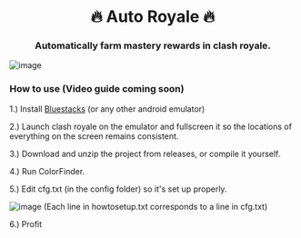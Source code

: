<h1 align="center">🔥 Auto Royale 🔥</h1>
<h3 align="center">Automatically farm mastery rewards in clash royale.</h3> 

![image](https://user-images.githubusercontent.com/67329371/166165744-4108eef7-2ff6-4da1-adac-9c11003da52b.png)

### How to use (Video guide coming soon)
1.) Install [Bluestacks](https://www.bluestacks.com/) (or any other android emulator)

2.) Launch clash royale on the emulator and fullscreen it so the locations of everything on the screen remains consistent.

3.) Download and unzip the project from releases, or compile it yourself.

4.) Run ColorFinder.

5.) Edit cfg.txt (in the config folder) so it's set up properly.

![image](https://user-images.githubusercontent.com/67329371/166225648-8415d7d4-072f-4093-80cd-847238d84962.png)
(Each line in howtosetup.txt corresponds to a line in cfg.txt)

6.) Profit
